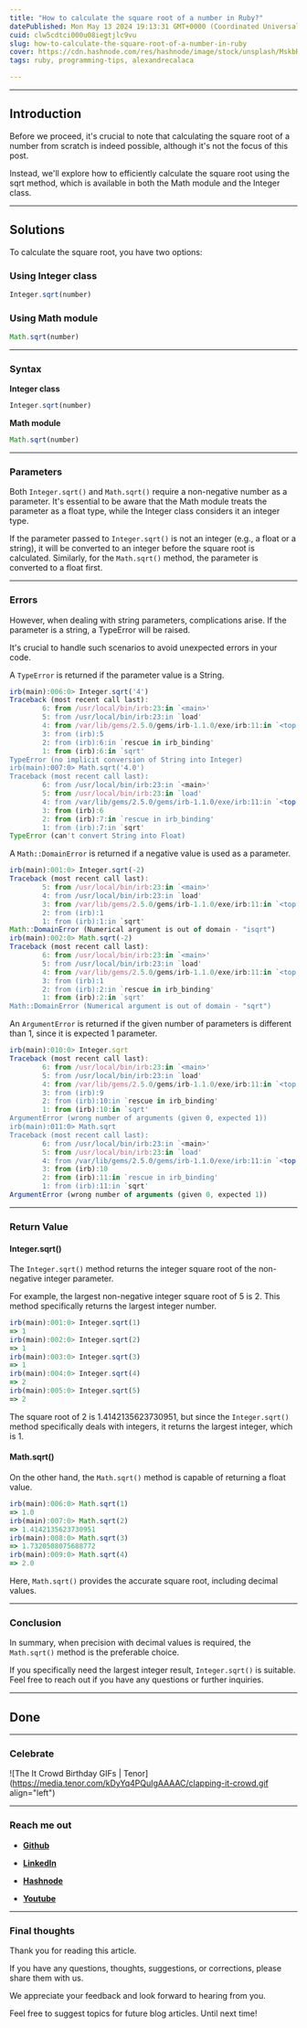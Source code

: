 ```yaml
---
title: "How to calculate the square root of a number in Ruby?"
datePublished: Mon May 13 2024 19:13:31 GMT+0000 (Coordinated Universal Time)
cuid: clw5cdtci000u08iegtjlc9vu
slug: how-to-calculate-the-square-root-of-a-number-in-ruby
cover: https://cdn.hashnode.com/res/hashnode/image/stock/unsplash/MskbR8VLNrA/upload/547cd5cd63361f76ef0611c0c8cb8795.jpeg
tags: ruby, programming-tips, alexandrecalaca

---
```


---

## Introduction

Before we proceed, it's crucial to note that calculating the square root of a number from scratch is indeed possible, although it's not the focus of this post.

Instead, we'll explore how to efficiently calculate the square root using the sqrt method, which is available in both the Math module and the Integer class.

---

## Solutions

To calculate the square root, you have two options:

### **Using Integer class**

```javascript
Integer.sqrt(number)
```

### **Using Math module**

```javascript
Math.sqrt(number)
```

---

### Syntax

**Integer class**

```javascript
Integer.sqrt(number)
```

**Math module**

```javascript
Math.sqrt(number)
```

---

### Parameters

Both `Integer.sqrt()` and `Math.sqrt()` require a non-negative number as a parameter. It's essential to be aware that the Math module treats the parameter as a float type, while the Integer class considers it an integer type.

If the parameter passed to `Integer.sqrt()` is not an integer (e.g., a float or a string), it will be converted to an integer before the square root is calculated. Similarly, for the `Math.sqrt()` method, the parameter is converted to a float first.

---

### Errors

However, when dealing with string parameters, complications arise. If the parameter is a string, a TypeError will be raised.

It's crucial to handle such scenarios to avoid unexpected errors in your code.

A `TypeError` is returned if the parameter value is a String.

```javascript
irb(main):006:0> Integer.sqrt('4')
Traceback (most recent call last):
        6: from /usr/local/bin/irb:23:in `<main>'
        5: from /usr/local/bin/irb:23:in `load'
        4: from /var/lib/gems/2.5.0/gems/irb-1.1.0/exe/irb:11:in `<top (required)>'
        3: from (irb):5
        2: from (irb):6:in `rescue in irb_binding'
        1: from (irb):6:in `sqrt'
TypeError (no implicit conversion of String into Integer)
irb(main):007:0> Math.sqrt('4.0')
Traceback (most recent call last):
        6: from /usr/local/bin/irb:23:in `<main>'
        5: from /usr/local/bin/irb:23:in `load'
        4: from /var/lib/gems/2.5.0/gems/irb-1.1.0/exe/irb:11:in `<top (required)>'
        3: from (irb):6
        2: from (irb):7:in `rescue in irb_binding'
        1: from (irb):7:in `sqrt'
TypeError (can't convert String into Float)
```

A `Math::DomainError` is returned if a negative value is used as a parameter.

```javascript
irb(main):001:0> Integer.sqrt(-2)
Traceback (most recent call last):
        5: from /usr/local/bin/irb:23:in `<main>'
        4: from /usr/local/bin/irb:23:in `load'
        3: from /var/lib/gems/2.5.0/gems/irb-1.1.0/exe/irb:11:in `<top (required)>'
        2: from (irb):1
        1: from (irb):1:in `sqrt'
Math::DomainError (Numerical argument is out of domain - "isqrt")
irb(main):002:0> Math.sqrt(-2)
Traceback (most recent call last):
        6: from /usr/local/bin/irb:23:in `<main>'
        5: from /usr/local/bin/irb:23:in `load'
        4: from /var/lib/gems/2.5.0/gems/irb-1.1.0/exe/irb:11:in `<top (required)>'
        3: from (irb):1
        2: from (irb):2:in `rescue in irb_binding'
        1: from (irb):2:in `sqrt'
Math::DomainError (Numerical argument is out of domain - "sqrt")
```

An `ArgumentError` is returned if the given number of parameters is different than 1, since it is expected 1 parameter.

```javascript
irb(main):010:0> Integer.sqrt
Traceback (most recent call last):
        6: from /usr/local/bin/irb:23:in `<main>'
        5: from /usr/local/bin/irb:23:in `load'
        4: from /var/lib/gems/2.5.0/gems/irb-1.1.0/exe/irb:11:in `<top (required)>'
        3: from (irb):9
        2: from (irb):10:in `rescue in irb_binding'
        1: from (irb):10:in `sqrt'
ArgumentError (wrong number of arguments (given 0, expected 1))
irb(main):011:0> Math.sqrt
Traceback (most recent call last):
        6: from /usr/local/bin/irb:23:in `<main>'
        5: from /usr/local/bin/irb:23:in `load'
        4: from /var/lib/gems/2.5.0/gems/irb-1.1.0/exe/irb:11:in `<top (required)>'
        3: from (irb):10
        2: from (irb):11:in `rescue in irb_binding'
        1: from (irb):11:in `sqrt'
ArgumentError (wrong number of arguments (given 0, expected 1))
```

---

### **Return Value**

#### **Integer.sqrt()**

The `Integer.sqrt()` method returns the integer square root of the non-negative integer parameter.

For example, the largest non-negative integer square root of 5 is 2. This method specifically returns the largest integer number.

```javascript
irb(main):001:0> Integer.sqrt(1)
=> 1
irb(main):002:0> Integer.sqrt(2)
=> 1
irb(main):003:0> Integer.sqrt(3)
=> 1
irb(main):004:0> Integer.sqrt(4)
=> 2
irb(main):005:0> Integer.sqrt(5)
=> 2
```

The square root of 2 is 1.4142135623730951, but since the `Integer.sqrt()` method specifically deals with integers, it returns the largest integer, which is 1.

#### **Math.sqrt()**

On the other hand, the `Math.sqrt()` method is capable of returning a float value.

```javascript
irb(main):006:0> Math.sqrt(1)
=> 1.0
irb(main):007:0> Math.sqrt(2)
=> 1.4142135623730951
irb(main):008:0> Math.sqrt(3)
=> 1.7320508075688772
irb(main):009:0> Math.sqrt(4)
=> 2.0
```

Here, `Math.sqrt()` provides the accurate square root, including decimal values.

---

### **Conclusion**

In summary, when precision with decimal values is required, the `Math.sqrt()` method is the preferable choice.

If you specifically need the largest integer result, `Integer.sqrt()` is suitable. Feel free to reach out if you have any questions or further inquiries.

---

## Done

---

### **Celebrate**

![The It Crowd Birthday GIFs | Tenor](https://media.tenor.com/kDyYq4PQuIgAAAAC/clapping-it-crowd.gif align="left")

---

### **Reach me out**

* [**Github**](https://github.com/alexcalaca)
    
* [**L**](https://linkedin.com/in/alexandrecalacaofficial)[**inkedI**](https://github.com/alexcalaca)[**n**](https://hashnode.com/onboard?next=/@alexandrecalaca)
    
* [**Hashn**](https://linkedin.com/in/alexandrecalacaofficial)[**ode**](https://github.com/alexcalaca)
    
* [**Y**](https://www.youtube.com/@alexandrecalacaofficial)[**ou**](https://linkedin.com/in/alexandrecalacaofficial)[**tube**](https://github.com/alexcalaca)
    

---

### Final thoughts

Thank you for reading this article.

If you have any questions, thoughts, suggestions, or corrections, please share them with us.

We appreciate your feedback and look forward to hearing from you.

Feel free to suggest topics for future blog articles. Until next time!